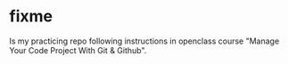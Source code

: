 # fixme

Is my practicing repo following instructions in openclass course "Manage Your Code Project With Git & Github".
